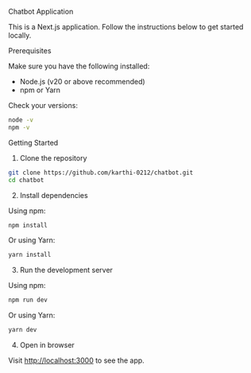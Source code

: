Chatbot Application

This is a Next.js application. Follow the instructions below to get started locally.

Prerequisites

Make sure you have the following installed:

- Node.js (v20 or above recommended)
- npm or Yarn

Check your versions:

```bash
node -v
npm -v
```

Getting Started

1. Clone the repository

```bash
git clone https://github.com/karthi-0212/chatbot.git
cd chatbot
```

2. Install dependencies

Using npm:

```bash
npm install
```

Or using Yarn:

```bash
yarn install
```

3. Run the development server

Using npm:

```bash
npm run dev
```

Or using Yarn:

```bash
yarn dev
```

4. Open in browser

Visit [http://localhost:3000](http://localhost:3000) to see the app.